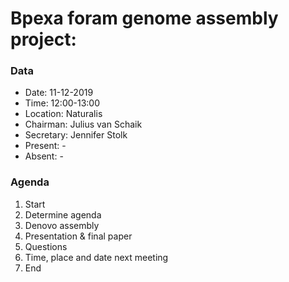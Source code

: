 # Bpexa foram genome assembly project:

### Data
- Date: 11-12-2019
- Time: 12:00-13:00
- Location: Naturalis
- Chairman: Julius van Schaik
- Secretary: Jennifer Stolk
- Present: -
- Absent: -

### Agenda
1. Start
2. Determine agenda
3. Denovo assembly
4. Presentation & final paper
5. Questions
6. Time, place and date next meeting
7. End
